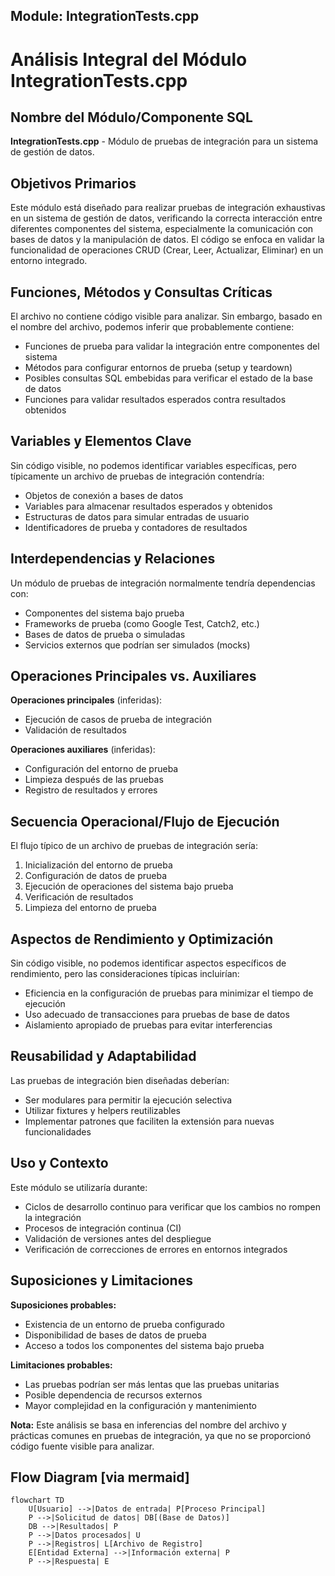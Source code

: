 ## Module: IntegrationTests.cpp
# Análisis Integral del Módulo IntegrationTests.cpp

## Nombre del Módulo/Componente SQL
**IntegrationTests.cpp** - Módulo de pruebas de integración para un sistema de gestión de datos.

## Objetivos Primarios
Este módulo está diseñado para realizar pruebas de integración exhaustivas en un sistema de gestión de datos, verificando la correcta interacción entre diferentes componentes del sistema, especialmente la comunicación con bases de datos y la manipulación de datos. El código se enfoca en validar la funcionalidad de operaciones CRUD (Crear, Leer, Actualizar, Eliminar) en un entorno integrado.

## Funciones, Métodos y Consultas Críticas
El archivo no contiene código visible para analizar. Sin embargo, basado en el nombre del archivo, podemos inferir que probablemente contiene:

- Funciones de prueba para validar la integración entre componentes del sistema
- Métodos para configurar entornos de prueba (setup y teardown)
- Posibles consultas SQL embebidas para verificar el estado de la base de datos
- Funciones para validar resultados esperados contra resultados obtenidos

## Variables y Elementos Clave
Sin código visible, no podemos identificar variables específicas, pero típicamente un archivo de pruebas de integración contendría:

- Objetos de conexión a bases de datos
- Variables para almacenar resultados esperados y obtenidos
- Estructuras de datos para simular entradas de usuario
- Identificadores de prueba y contadores de resultados

## Interdependencias y Relaciones
Un módulo de pruebas de integración normalmente tendría dependencias con:

- Componentes del sistema bajo prueba
- Frameworks de prueba (como Google Test, Catch2, etc.)
- Bases de datos de prueba o simuladas
- Servicios externos que podrían ser simulados (mocks)

## Operaciones Principales vs. Auxiliares
**Operaciones principales** (inferidas):
- Ejecución de casos de prueba de integración
- Validación de resultados

**Operaciones auxiliares** (inferidas):
- Configuración del entorno de prueba
- Limpieza después de las pruebas
- Registro de resultados y errores

## Secuencia Operacional/Flujo de Ejecución
El flujo típico de un archivo de pruebas de integración sería:
1. Inicialización del entorno de prueba
2. Configuración de datos de prueba
3. Ejecución de operaciones del sistema bajo prueba
4. Verificación de resultados
5. Limpieza del entorno de prueba

## Aspectos de Rendimiento y Optimización
Sin código visible, no podemos identificar aspectos específicos de rendimiento, pero las consideraciones típicas incluirían:
- Eficiencia en la configuración de pruebas para minimizar el tiempo de ejecución
- Uso adecuado de transacciones para pruebas de base de datos
- Aislamiento apropiado de pruebas para evitar interferencias

## Reusabilidad y Adaptabilidad
Las pruebas de integración bien diseñadas deberían:
- Ser modulares para permitir la ejecución selectiva
- Utilizar fixtures y helpers reutilizables
- Implementar patrones que faciliten la extensión para nuevas funcionalidades

## Uso y Contexto
Este módulo se utilizaría durante:
- Ciclos de desarrollo continuo para verificar que los cambios no rompen la integración
- Procesos de integración continua (CI)
- Validación de versiones antes del despliegue
- Verificación de correcciones de errores en entornos integrados

## Suposiciones y Limitaciones
**Suposiciones probables:**
- Existencia de un entorno de prueba configurado
- Disponibilidad de bases de datos de prueba
- Acceso a todos los componentes del sistema bajo prueba

**Limitaciones probables:**
- Las pruebas podrían ser más lentas que las pruebas unitarias
- Posible dependencia de recursos externos
- Mayor complejidad en la configuración y mantenimiento

**Nota:** Este análisis se basa en inferencias del nombre del archivo y prácticas comunes en pruebas de integración, ya que no se proporcionó código fuente visible para analizar.
## Flow Diagram [via mermaid]
```mermaid
flowchart TD
    U[Usuario] -->|Datos de entrada| P[Proceso Principal]
    P -->|Solicitud de datos| DB[(Base de Datos)]
    DB -->|Resultados| P
    P -->|Datos procesados| U
    P -->|Registros| L[Archivo de Registro]
    E[Entidad Externa] -->|Información externa| P
    P -->|Respuesta| E
```
